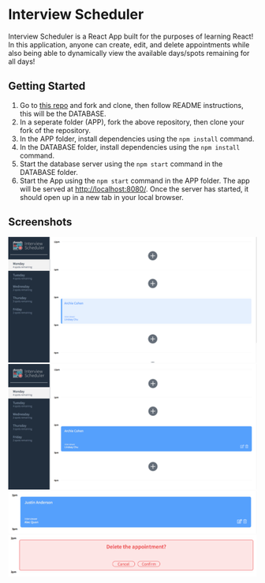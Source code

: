 # Interview Scheduler

Interview Scheduler is a React App built for the purposes of learning React! In this application, anyone can create, edit, and delete appointments while also being able to dynamically view the available days/spots remaining for all days!

## Getting Started

1. Go to [this repo](https://github.com/Janderson1924/scheduler-api) and fork and clone, then follow README instructions, this will be the DATABASE.
2. In a seperate folder (APP), fork the above repository, then clone your fork of the repository.
3. In the APP folder, install dependencies using the `npm install` command.
4. In the DATABASE folder, install dependencies using the `npm install` command.
5. Start the database server using the `npm start` command in the DATABASE folder.
6. Start the App using the `npm start` command in the APP folder. The app will be served at <http://localhost:8080/>. Once the server has started, it should open up in a new tab in your local browser.

## Screenshots
![Homepage](https://github.com/Janderson1924/scheduler/blob/master/docs/Homepage.png?raw=true)
![Homepage - Edit/Delete](https://github.com/Janderson1924/scheduler/blob/master/docs/Homepage%20-%20Edit:Delete.png?raw=true)
![Create Appointment](https://github.com/Janderson1924/scheduler/blob/master/docs/Create%20Appointment.png?raw=true)
![Delete Appointment](https://github.com/Janderson1924/scheduler/blob/master/docs/Delete%20Appointment.png?raw=true)

